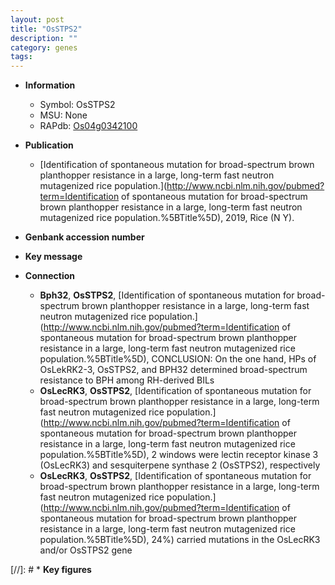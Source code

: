 ```yaml
---
layout: post
title: "OsSTPS2"
description: ""
category: genes
tags: 
---
```


* **Information**  
    + Symbol: OsSTPS2  
    + MSU: None  
    + RAPdb: [Os04g0342100](http://rapdb.dna.affrc.go.jp/viewer/gbrowse_details/irgsp1?name=Os04g0342100)  

* **Publication**  
    + [Identification of spontaneous mutation for broad-spectrum brown planthopper resistance in a large, long-term fast neutron mutagenized rice population.](http://www.ncbi.nlm.nih.gov/pubmed?term=Identification of spontaneous mutation for broad-spectrum brown planthopper resistance in a large, long-term fast neutron mutagenized rice population.%5BTitle%5D), 2019, Rice (N Y).

* **Genbank accession number**  

* **Key message**  

* **Connection**  
    + __Bph32__, __OsSTPS2__, [Identification of spontaneous mutation for broad-spectrum brown planthopper resistance in a large, long-term fast neutron mutagenized rice population.](http://www.ncbi.nlm.nih.gov/pubmed?term=Identification of spontaneous mutation for broad-spectrum brown planthopper resistance in a large, long-term fast neutron mutagenized rice population.%5BTitle%5D),  CONCLUSION: On the one hand, HPs of OsLekRK2-3, OsSTPS2, and BPH32 determined broad-spectrum resistance to BPH among RH-derived BILs
    + __OsLecRK3__, __OsSTPS2__, [Identification of spontaneous mutation for broad-spectrum brown planthopper resistance in a large, long-term fast neutron mutagenized rice population.](http://www.ncbi.nlm.nih.gov/pubmed?term=Identification of spontaneous mutation for broad-spectrum brown planthopper resistance in a large, long-term fast neutron mutagenized rice population.%5BTitle%5D), 2 windows were lectin receptor kinase 3 (OsLecRK3) and sesquiterpene synthase 2 (OsSTPS2), respectively
    + __OsLecRK3__, __OsSTPS2__, [Identification of spontaneous mutation for broad-spectrum brown planthopper resistance in a large, long-term fast neutron mutagenized rice population.](http://www.ncbi.nlm.nih.gov/pubmed?term=Identification of spontaneous mutation for broad-spectrum brown planthopper resistance in a large, long-term fast neutron mutagenized rice population.%5BTitle%5D), 24%) carried mutations in the OsLecRK3 and/or OsSTPS2 gene

[//]: # * **Key figures**  


